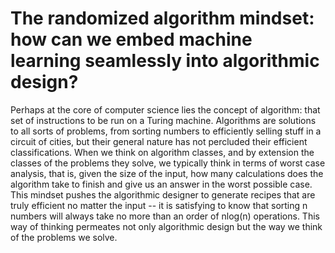 # The randomized algorithm mindset: how can we embed machine learning seamlessly into algorithmic design?

Perhaps at the core of computer science lies the concept of algorithm: that set of instructions to be run on a Turing machine. Algorithms are solutions to all sorts of problems, from sorting numbers to efficiently selling stuff in a circuit of cities, but their general nature has not percluded their efficient classifications. When we think on algorithm classes, and by extension the classes of the problems they solve, we typically think in terms of worst case analysis, that is, given the size of the input, how many calculations does the algorithm take to finish and give us an answer in the worst possible case. This mindset pushes the algorithmic designer to generate recipes that are truly efficient no matter the input -- it is satisfying to know that sorting n numbers will always take no more than an order of nlog(n) operations. This way of thinking permeates not only algorithmic design but the way we think of the problems we solve.  

